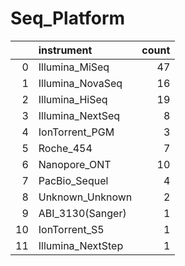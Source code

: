 # Seq_Platform
|    | instrument        |   count |
|---:|:------------------|--------:|
|  0 | Illumina_MiSeq    |      47 |
|  1 | Illumina_NovaSeq  |      16 |
|  2 | Illumina_HiSeq    |      19 |
|  3 | Illumina_NextSeq  |       8 |
|  4 | IonTorrent_PGM    |       3 |
|  5 | Roche_454         |       7 |
|  6 | Nanopore_ONT      |      10 |
|  7 | PacBio_Sequel     |       4 |
|  8 | Unknown_Unknown   |       2 |
|  9 | ABI_3130(Sanger)  |       1 |
| 10 | IonTorrent_S5     |       1 |
| 11 | Illumina_NextStep |       1 |